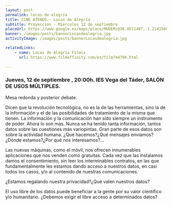 ```yaml
---
layout: post
permalink: locas-de-alegria
title: CINE ATENEO.- Locas de Alegría
subtitle: Proyección - Miércoles 12 de septiembre
placeUrl: https://www.google.es/maps/place/MUDEM/@38.0511487,-1.2141566,15z/data=!4m5!3m4!1s0x0:0xde6031502e1b4fbc!8m2!3d38.0511487!4d-1.2141566
banner: /images/posts/bannerLocasdealegria.jpg
activityImage: /images/posts/bannerLocasdealegria.jpg

relatedLinks: 
    - name: Locas de Alegría Filmix
      url: https://www.filmaffinity.com/es/film744796.html
   
---
```


### Jueves, 12 de septiembre , 20:00h. IES Vega del Táder, SALÓN DE USOS MÚLTIPLES.

Mesa redonda y posterior debate.

Dicen que la revolución tecnológica, no es la de las herramientas, sino la de la información y el de las  posibilidades de tratamiento de la misma  que tienen.  La información y la comunicación han sido siempre un instrumento de poder.  Ahora lo son más.  Nunca se ha tenido tanta información, tantos datos sobre las cuestiones más variopintas.  Gran parte de esos datos son sobre la actividad humana.  ¿Qué hacemos?¿Qué mensajes enviamos?¿Dónde estamos?¿Por qué  nos interesamos?... 

Las nuevas máquinas, como el móvil, nos ofrecen innumerables aplicaciones que nos venden como gratuitas.  Cada vez que las instalamos damos el consentimiento, sin leer los interminables contratos, en las que fundamentalmente les estamos dando acceso a nuestros datos, en casi todos los casos,  y/o al contenido de nuestras comunicaciones.

¿Estamos regalando nuestra privacidad?¿Qué valen nuestros datos?

El uso libre de los datos puede beneficiar a la gente por su valor científico y/o humanitario.  ¿Debemos exigir el libre acceso a determinados datos?
